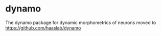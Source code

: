 dynamo
======

The dynamo package for dynamic morphometrics of neurons moved to https://github.com/haaslab/dynamo